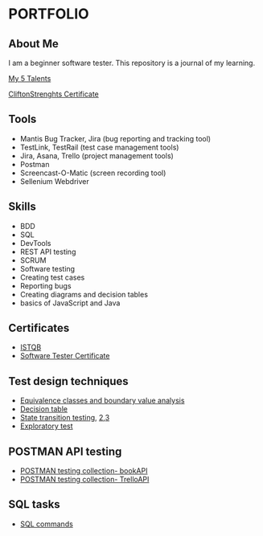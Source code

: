 # PORTFOLIO
## About Me

I am a beginner software tester. This repository is a journal of my learning.

[My 5 Talents](https://github.com/UniqueKate/images/blob/main/5MajorTalents.jpg)

[CliftonStrenghts Certificate](https://drive.google.com/file/d/16zvvxx6THE3C9JzVjQhCij8hzkQRrZYc/view?usp=sharing) 


## Tools
* Mantis Bug Tracker, Jira (bug reporting and tracking tool)
* TestLink, TestRail (test case management tools)
* Jira, Asana, Trello (project management tools)
* Postman
* Screencast-O-Matic (screen recording tool)
* Sellenium Webdriver
## Skills
* BDD
* SQL
* DevTools
* REST API testing
* SCRUM
* Software testing
* Creating test cases
* Reporting bugs
* Creating diagrams and decision tables
* basics of JavaScript and Java
## Certificates
* [ISTQB](https://drive.google.com/file/d/1v_meDghe31XnDqUvZpM-NM_2ztm5H8MU/view?usp=sharing)
* [Software Tester Certificate](https://app.diplomasafe.com/pl-PL/diploma/da7a6f8b51075930b23e8604f88594600edc5b59c)
## Test design techniques
* [Equivalence classes and boundary value analysis](https://docs.google.com/document/d/1lzBN4Hsr0aBiAxY1ucDZWvqwq50Xe-yzqO1iQP07Qek/edit?usp=sharing)
* [Decision table](https://docs.google.com/spreadsheets/d/1kG-FGHy-C9618nT_DatCsRNL5CB28IkQX0S3a16R0WY/edit?usp=sharing)
* [State transition testing](https://drive.google.com/file/d/1Wxqg8qgT2glaJQBN5izbKRViHQD-fdhH/view?usp=sharing), [2](https://drive.google.com/file/d/1jSJOQyomPxGu4EjmD9U-eXTN95LL-qXV/view?usp=sharing),[3](https://drive.google.com/file/d/1kgqYLXsdU3oXBuZU3-z1tNKHZDjN9sq5/view?usp=sharing)
* [Exploratory test](https://docs.google.com/spreadsheets/d/1GK3w8Qfkx6l65LcoIDvrmqZuPgp5jl4Ya3E2aGmaq1U/edit?usp=sharing)

## POSTMAN API testing 
* [POSTMAN testing collection- bookAPI](https://github.com/UniqueKate/bookAPIcollection/blob/main/zdtestpol98.postman_test_run.json)
* [POSTMAN testing collection- TrelloAPI](https://github.com/UniqueKate/TrelloAPIcollection/blob/main/TrelloAPI.postman_test_run.json)

## SQL tasks
* [SQL commands](https://docs.google.com/document/d/1NBUINM707V0oHaVQwde7Ecj37KqBbb5nABOqJoiVb3w/edit?usp=sharing)





